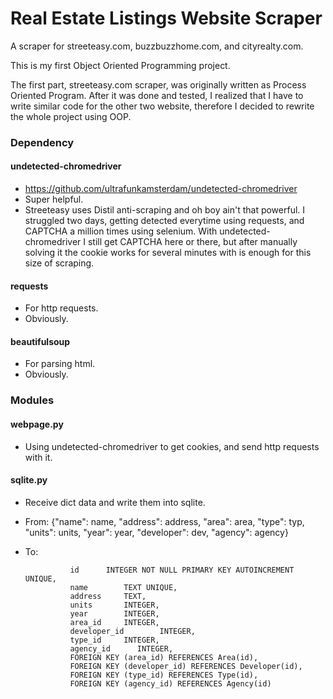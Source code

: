 # Real Estate Listings Website Scraper

A scraper for streeteasy.com, buzzbuzzhome.com, and cityrealty.com.

This is my first Object Oriented Programming project. 

The first part, streeteasy.com scraper, was originally written as Process Oriented Program. After it was done and tested, I realized that I have to write similar code for the other two website, therefore I decided to rewrite the whole project using OOP.

### Dependency
#### undetected-chromedriver
* https://github.com/ultrafunkamsterdam/undetected-chromedriver
* Super helpful. 
* Streeteasy uses Distil anti-scraping and oh boy ain't that powerful. I struggled two days, getting detected everytime using requests, and CAPTCHA a million times using selenium. With undetected-chromedriver I still get CAPTCHA here or there, but after manually solving it the cookie works for several minutes with is enough for this size of scraping. 

#### requests
* For http requests.
* Obviously.


#### beautifulsoup
* For parsing html.
* Obviously.

### Modules
#### webpage.py
* Using undetected-chromedriver to get cookies, and send http requests with it.

#### sqlite.py
* Receive dict data and write them into sqlite.
* From: {"name": name, "address": address, "area": area, "type": typ,
                    "units": units, "year": year, "developer": dev, "agency": agency} 
* To: 
  
                id      INTEGER NOT NULL PRIMARY KEY AUTOINCREMENT UNIQUE,
                name        TEXT UNIQUE,
                address     TEXT,
                units       INTEGER,
                year        INTEGER,
                area_id     INTEGER,
                developer_id        INTEGER,    
                type_id     INTEGER,
                agency_id      INTEGER,
                FOREIGN KEY (area_id) REFERENCES Area(id),
                FOREIGN KEY (developer_id) REFERENCES Developer(id),
                FOREIGN KEY (type_id) REFERENCES Type(id),
                FOREIGN KEY (agency_id) REFERENCES Agency(id)